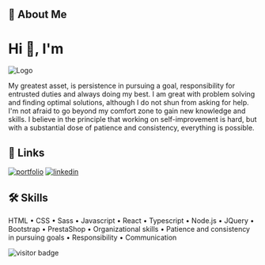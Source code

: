 ## 🚀 About Me 

# Hi 👋, I'm 
![Logo](https://i.postimg.cc/7Zk1Tzc3/Zrzut-ekranu-2022-05-22-200014.png)


My greatest asset, is persistence in pursuing a goal, responsibility for entrusted duties and always doing my best. 
I am great with problem solving and finding optimal solutions, although I do not shun from asking for help.
I'm not afraid to go beyond my comfort zone to gain new knowledge and skills.
I believe in the principle that working on self-improvement is hard, but with a substantial dose of patience and consistency, everything is possible.


## 🔗 Links
[![portfolio](https://img.shields.io/badge/my_portfolio-000?style=for-the-badge&logo=ko-fi&logoColor=white)](https://www.paulinadrozdz.me/)
[![linkedin](https://img.shields.io/badge/linkedin-0A66C2?style=for-the-badge&logo=linkedin&logoColor=white)](https://www.linkedin.com/in/paulina-drozdz-reliable-front-end-developer)



## 🛠 Skills

HTML • CSS • Sass • Javascript • React • Typescript • Node.js • JQuery • Bootstrap • PrestaShop • Organizational skills • Patience and consistency in pursuing goals • Responsibility • Communication

![visitor badge](https://visitor-badge.glitch.me/badge?page_id=Paulina594.Paulina594)
